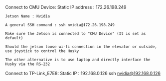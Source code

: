 
Connect to CMU Device:
    Static IP address : 172.26.198.249

    Jetson Name : Nvidia

    A general SSH command : ssh nvidia@172.26.198.249

    Make sure the Jetson is connected to "CMU Device" (It is set as default)

    Should the jetson loose wi-fi connection in the elevator or outside, use joystick to control the Husky

    The other alternative is to use laptop and directly interface the Husky via the RS-232
    
    
 Connect to TP-Link_E7E8:
    Static IP : 192.168.0.126
    ssh nvidia@192.168.0.126
    
    
